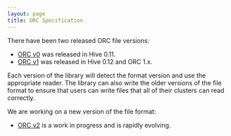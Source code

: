 ```yaml
---
layout: page
title: ORC Specification
---
```


There have been two released ORC file versions:

* [ORC v0](ORCv0.html) was released in Hive 0.11.
* [ORC v1](ORCv1.html) was released in Hive 0.12 and ORC 1.x.

Each version of the library will detect the format version and use
the appropriate reader. The library can also write the older versions
of the file format to ensure that users can write files that all of their
clusters can read correctly.

We are working on a new version of the file format:

* [ORC v2](ORCv2.html) is a work in progress and is rapidly evolving.
